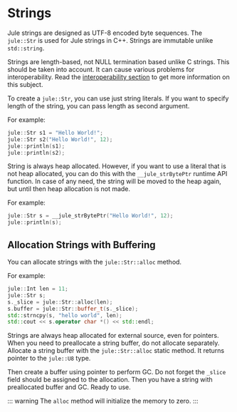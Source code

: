 # Strings

Jule strings are designed as UTF-8 encoded byte sequences. The `jule::Str` is used for Jule strings in C++. Strings are immutable unlike `std::string`.

Strings are length-based, not NULL termination based unlike C strings. This should be taken into account. It can cause various problems for interoperability. Read the [interoperability section](/integrated-jule/interoperability/types#strings) to get more information on this subject.

To create a `jule::Str`, you can use just string literals. If you want to specify length of the string, you can pass length as second argument.

For example:
```cpp
jule::Str s1 = "Hello World!";
jule::Str s2("Hello World!", 12);
jule::println(s1);
jule::println(s2);
```

String is always heap allocated. However, if you want to use a literal that is not heap allocated, you can do this with the `__jule_strBytePtr` runtime API function. In case of any need, the string will be moved to the heap again, but until then heap allocation is not made.

For example:
```cpp
jule::Str s = __jule_strBytePtr("Hello World!", 12);
jule::println(s);
```

## Allocation Strings with Buffering

You can allocate strings with the `jule::Str::alloc` method.

For example:
```cpp
jule::Int len = 11;
jule::Str s;
s._slice = jule::Str::alloc(len);
s.buffer = jule::Str::buffer_t(s._slice);
std::strncpy(s, "hello world", len);
std::cout << s.operator char *() << std::endl;
```

Strings are always heap allocated for external source, even for pointers. When you need to preallocate a string buffer, do not allocate separately. Allocate a string buffer with the `jule::Str::alloc` static method. It returns pointer to the `jule::U8` type.

Then create a buffer using pointer to perform GC. Do not forget the `_slice` field should be assigned to the allocation. Then you have a string with preallocated buffer and GC. Ready to use.

::: warning
The `alloc` method will initialize the memory to zero.
:::

